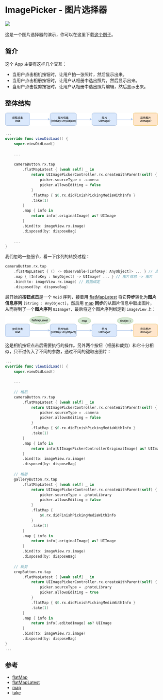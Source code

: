 # ImagePicker - 图片选择器

![](../.gitbook/assets/ImagePickerFull%20%281%29.gif)

这是一个图片选择器的演示，你可以在这里下载[这个例子](https://github.com/ReactiveX/RxSwift/tree/master/RxExample/RxExample/Examples/ImagePicker)。

## 简介

这个 App 主要有这样几个交互：

* 当用户点击相机按钮时，让用户拍一张照片，然后显示出来。
* 当用户点击相册按钮时，让用户从相册中选出照片，然后显示出来。
* 当用户点击裁剪按钮时，让用户从相册中选出照片编辑，然后显示出来。

## 整体结构

![](../.gitbook/assets/All%20%282%29.png)

```swift
...
override func viewDidLoad() {
    super.viewDidLoad()

    ...

    cameraButton.rx.tap
        .flatMapLatest { [weak self] _ in
            return UIImagePickerController.rx.createWithParent(self) { picker in
                picker.sourceType = .camera
                picker.allowsEditing = false
            }
            .flatMap { $0.rx.didFinishPickingMediaWithInfo }
            .take(1)
        }
        .map { info in
            return info[.originalImage] as? UIImage
        }
        .bind(to: imageView.rx.image)
        .disposed(by: disposeBag)

    ...    
}
```

我们忽略一些细节，看一下序列的转换过程：

```swift
cameraButton.rx.tap
    .flatMapLatest { () -> Observable<[InfoKey: AnyObject]> ... } // 点击 -> 图片信息
    .map { [InfoKey : AnyObject] -> UIImage? ... } // 图片信息 -> 图片
    .bind(to: imageView.rx.image) // 数据绑定
    .disposed(by: disposeBag)
```

最开始的**按钮点击**是一个 `Void` 序列，接着用 [flatMapLatest](../decision_tree/flatmaplatest.md) 将它**异步**转化为**图片信息序列** `[String : AnyObject]`，然后用 [map](../decision_tree/map.md) **同步**的从图片信息中取出图片，从而得到了一个**图片序列** `UIImage?`，最后将这个图片序列绑定到 `imageView` 上：

![](../.gitbook/assets/Operator.png)

这是相机按钮点击后需要执行的操作。另外两个按钮（相册和裁剪）和它十分相似，只不过传入了不同的参数，通过不同的键取出图片：

```swift
...
override func viewDidLoad() {
    super.viewDidLoad()

    ...

    // 相机
    cameraButton.rx.tap
        .flatMapLatest { [weak self] _ in
            return UIImagePickerController.rx.createWithParent(self) { picker in
                picker.sourceType = .camera
                picker.allowsEditing = false
            }
            .flatMap { $0.rx.didFinishPickingMediaWithInfo }
            .take(1)
        }
        .map { info in
            return info[UIImagePickerControllerOriginalImage] as? UIImage
        }
        .bind(to: imageView.rx.image)
        .disposed(by: disposeBag)

    // 相册
    galleryButton.rx.tap
        .flatMapLatest { [weak self] _ in
            return UIImagePickerController.rx.createWithParent(self) { picker in
                picker.sourceType = .photoLibrary
                picker.allowsEditing = false
            }
            .flatMap {
                $0.rx.didFinishPickingMediaWithInfo
            }
            .take(1)
        }
        .map { info in
            return info[.originalImage] as? UIImage
        }
        .bind(to: imageView.rx.image)
        .disposed(by: disposeBag)

    // 裁剪
    cropButton.rx.tap
        .flatMapLatest { [weak self] _ in
            return UIImagePickerController.rx.createWithParent(self) { picker in
                picker.sourceType = .photoLibrary
                picker.allowsEditing = true
            }
            .flatMap { $0.rx.didFinishPickingMediaWithInfo }
            .take(1)
        }
        .map { info in
            return info[.editedImage] as? UIImage
        }
        .bind(to: imageView.rx.image)
        .disposed(by: disposeBag)
}
...
```

## 参考

* [flatMap](../decision_tree/flatmap.md)
* [flatMapLatest](../decision_tree/flatmaplatest.md)
* [map](../decision_tree/map.md)
* [take](../decision_tree/take.md)


